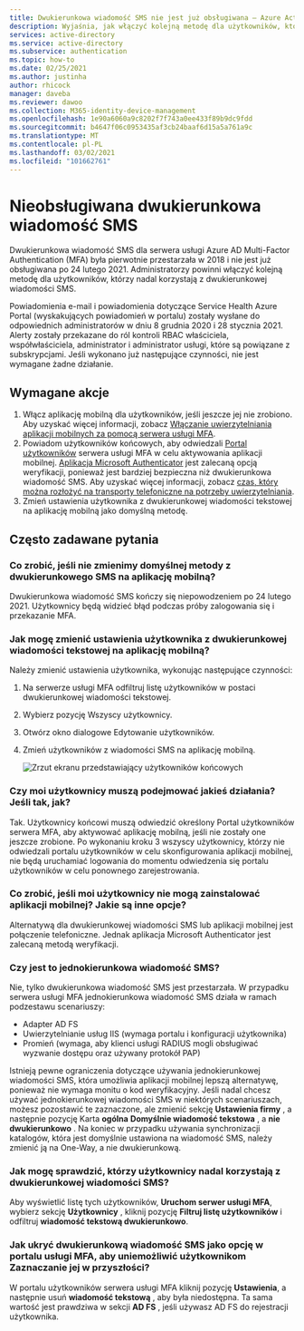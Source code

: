 ```yaml
---
title: Dwukierunkowa wiadomość SMS nie jest już obsługiwana — Azure Active Directory
description: Wyjaśnia, jak włączyć kolejną metodę dla użytkowników, którzy nadal korzystają z dwukierunkowej wiadomości SMS.
services: active-directory
ms.service: active-directory
ms.subservice: authentication
ms.topic: how-to
ms.date: 02/25/2021
ms.author: justinha
author: rhicock
manager: daveba
ms.reviewer: dawoo
ms.collection: M365-identity-device-management
ms.openlocfilehash: 1e90a6060a9c8202f7f743a0ee433f89b9dc9fdd
ms.sourcegitcommit: b4647f06c0953435af3cb24baaf6d15a5a761a9c
ms.translationtype: MT
ms.contentlocale: pl-PL
ms.lasthandoff: 03/02/2021
ms.locfileid: "101662761"
---
```

# <a name="two-way-sms-unsupported"></a>Nieobsługiwana dwukierunkowa wiadomość SMS

Dwukierunkowa wiadomość SMS dla serwera usługi Azure AD Multi-Factor Authentication (MFA) była pierwotnie przestarzała w 2018 i nie jest już obsługiwana po 24 lutego 2021. Administratorzy powinni włączyć kolejną metodę dla użytkowników, którzy nadal korzystają z dwukierunkowej wiadomości SMS.

Powiadomienia e-mail i powiadomienia dotyczące Service Health Azure Portal (wyskakujących powiadomień w portalu) zostały wysłane do odpowiednich administratorów w dniu 8 grudnia 2020 i 28 stycznia 2021. Alerty zostały przekazane do ról kontroli RBAC właściciela, współwłaściciela, administrator i administrator usługi, które są powiązane z subskrypcjami. Jeśli wykonano już następujące czynności, nie jest wymagane żadne działanie.

## <a name="required-actions"></a>Wymagane akcje

1. Włącz aplikację mobilną dla użytkowników, jeśli jeszcze jej nie zrobiono. Aby uzyskać więcej informacji, zobacz [Włączanie uwierzytelniania aplikacji mobilnych za pomocą serwera usługi MFA](howto-mfaserver-deploy-mobileapp.md).
1. Powiadom użytkowników końcowych, aby odwiedzali [Portal użytkowników](howto-mfaserver-deploy-userportal.md) serwera usługi MFA w celu aktywowania aplikacji mobilnej. [Aplikacja Microsoft Authenticator](https://www.microsoft.com/account/authenticator) jest zalecaną opcją weryfikacji, ponieważ jest bardziej bezpieczna niż dwukierunkowa wiadomość SMS. Aby uzyskać więcej informacji, zobacz [czas, który można rozłożyć na transporty telefoniczne na potrzeby uwierzytelniania](https://techcommunity.microsoft.com/t5/azure-active-directory-identity/it-s-time-to-hang-up-on-phone-transports-for-authentication/ba-p/1751752).
1. Zmień ustawienia użytkownika z dwukierunkowej wiadomości tekstowej na aplikację mobilną jako domyślną metodę.

## <a name="faq"></a>Często zadawane pytania

### <a name="what-if-i-dont-change-the-default-method-from-two-way-sms-to-the-mobile-app"></a>Co zrobić, jeśli nie zmienimy domyślnej metody z dwukierunkowego SMS na aplikację mobilną?
Dwukierunkowa wiadomość SMS kończy się niepowodzeniem po 24 lutego 2021. Użytkownicy będą widzieć błąd podczas próby zalogowania się i przekazanie MFA.

### <a name="how-do-i-change-the-user-settings-from-two-way-text-message-to-mobile-app"></a>Jak mogę zmienić ustawienia użytkownika z dwukierunkowej wiadomości tekstowej na aplikację mobilną?

Należy zmienić ustawienia użytkownika, wykonując następujące czynności:

1. Na serwerze usługi MFA odfiltruj listę użytkowników w postaci dwukierunkowej wiadomości tekstowej.
1. Wybierz pozycję Wszyscy użytkownicy.
1. Otwórz okno dialogowe Edytowanie użytkowników.
1. Zmień użytkowników z wiadomości SMS na aplikację mobilną.

   ![Zrzut ekranu przedstawiający użytkowników końcowych](media/how-to-authentication-two-way-sms-unsupported/end-users.png)

### <a name="do-my-users-need-to-take-any-action-if-yes-how"></a>Czy moi użytkownicy muszą podejmować jakieś działania? Jeśli tak, jak?
Tak. Użytkownicy końcowi muszą odwiedzić określony Portal użytkowników serwera MFA, aby aktywować aplikację mobilną, jeśli nie zostały one jeszcze zrobione. Po wykonaniu kroku 3 wszyscy użytkownicy, którzy nie odwiedzali portalu użytkowników w celu skonfigurowania aplikacji mobilnej, nie będą uruchamiać logowania do momentu odwiedzenia się portalu użytkowników w celu ponownego zarejestrowania.

### <a name="what-if-my-users-cant-install-the-mobile-app-what-other-options-do-they-have"></a>Co zrobić, jeśli moi użytkownicy nie mogą zainstalować aplikacji mobilnej? Jakie są inne opcje?
Alternatywą dla dwukierunkowej wiadomości SMS lub aplikacji mobilnej jest połączenie telefoniczne. Jednak aplikacja Microsoft Authenticator jest zalecaną metodą weryfikacji.

### <a name="will-one-way-sms-be-deprecated-as-well"></a>Czy jest to jednokierunkowa wiadomość SMS?
Nie, tylko dwukierunkowa wiadomość SMS jest przestarzała. W przypadku serwera usługi MFA jednokierunkowa wiadomość SMS działa w ramach podzestawu scenariuszy:

- Adapter AD FS
- Uwierzytelnianie usług IIS (wymaga portalu i konfiguracji użytkownika)
- Promień (wymaga, aby klienci usługi RADIUS mogli obsługiwać wyzwanie dostępu oraz używany protokół PAP)

Istnieją pewne ograniczenia dotyczące używania jednokierunkowej wiadomości SMS, która umożliwia aplikacji mobilnej lepszą alternatywę, ponieważ nie wymaga monitu o kod weryfikacyjny.
Jeśli nadal chcesz używać jednokierunkowej wiadomości SMS w niektórych scenariuszach, możesz pozostawić te zaznaczone, ale zmienić sekcję **Ustawienia firmy** , a następnie pozycję Karta **ogólna** **Domyślnie wiadomość tekstowa** , a **nie dwukierunkowo** .  Na koniec w przypadku używania synchronizacji katalogów, która jest domyślnie ustawiona na wiadomość SMS, należy zmienić ją na One-Way, a nie dwukierunkową.

### <a name="how-can-i-check-which-users-are-still-using-two-way-sms"></a>Jak mogę sprawdzić, którzy użytkownicy nadal korzystają z dwukierunkowej wiadomości SMS?
Aby wyświetlić listę tych użytkowników, **Uruchom serwer usługi MFA**, wybierz sekcję **Użytkownicy** , kliknij pozycję **Filtruj listę użytkowników** i odfiltruj **wiadomość tekstową dwukierunkowo**.

### <a name="how-do-we-hide-two-way-sms-as-an-option-in-the-mfa-portal-to-prevent-users-from-selecting-it-in-the-future"></a>Jak ukryć dwukierunkową wiadomość SMS jako opcję w portalu usługi MFA, aby uniemożliwić użytkownikom Zaznaczanie jej w przyszłości?
W portalu użytkowników serwera usługi MFA kliknij pozycję **Ustawienia**, a następnie usuń **wiadomość tekstową** , aby była niedostępna. Ta sama wartość jest prawdziwa w sekcji **AD FS** , jeśli używasz AD FS do rejestracji użytkownika.

